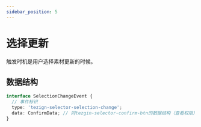 ```yaml
---
sidebar_position: 5
---
```


# 选择更新

触发时机是用户选择素材更新的时候。

## 数据结构

```typescript
interface SelectionChangeEvent {
  // 事件标识
  type: 'tezign-selector-selection-change';
  data: ConfirmData; // 同tezgin-selector-confirm-btn的数据结构（查看权限）
}
```

